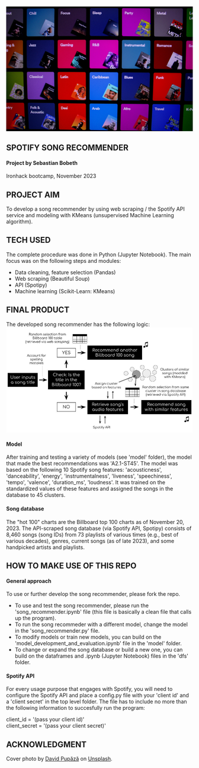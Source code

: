 ![Cover photo](cover_photo.jpg)

## SPOTIFY SONG RECOMMENDER

#### Project by Sebastian Bobeth
Ironhack bootcamp, November 2023

## PROJECT AIM
To develop a song recommender by using web scraping / the Spotify API service and modeling with KMeans (unsupervised Machine Learning algorithm).

## TECH USED
The complete procedure was done in Python (Jupyter Notebook). The main focus was on the following steps and modules:
- Data cleaning, feature selection (Pandas)
- Web scraping (Beautiful Soup)
- API (Spotipy)
- Machine learning (Scikit-Learn: KMeans)

## FINAL PRODUCT
The developed song recommender has the following logic:
![Song recommender logic](song_recommender_logic.jpg)

#### Model
After training and testing a variety of models (see 'model' folder), the model that made the best recommendations was 'A2.1-ST45'. The model was based on the following 10 Spotify song features: 'acousticness', 'danceability', 'energy', 'instrumentalness', 'liveness', 'speechiness', 'tempo', 'valence', 'duration_ms', 'loudness'. It was trained on the standardized values of these features and assigned the songs in the database to 45 clusters.

#### Song database
The "hot 100" charts are the Billboard top 100 charts as of November 20, 2023. The API-scraped song database (via Spotify API, Spotipy) consists of 8,460 songs (song IDs) from 73 playlists of various times (e.g., best of various decades), genres, current songs (as of late 2023), and some handpicked artists and playlists.

## HOW TO MAKE USE OF THIS REPO
#### General approach
To use or further develop the song recommender, please fork the repo. 
- To use and test the song recommender, please run the 'song_recommender.ipynb' file (this file is basically a clean file that calls up the program).
- To run the song recommeder with a different model, change the model in the 'song_recommender.py' file.
- To modify models or train new models, you can build on the 'model_development_and_evaluation.ipynb' file in the 'model' folder.
- To change or expand the song database or build a new one, you can build on the dataframes and .ipynb (Jupyter Notebook) files in the 'dfs' folder.

#### Spotify API
For every usage purpose that engages with Spotify, you will need to configure the Spotify API and place a config.py file with your 'client id' and a 'client secret' in the top level folder. The file has to include no more than the following information to succesfully run the program:
  
client_id = '(pass your client id)'<br>
client_secret = '(pass your client secret)'
  
## ACKNOWLEDGMENT
Cover photo by <a href="https://unsplash.com/@davfts?utm_content=creditCopyText&utm_medium=referral&utm_source=unsplash">David Pupăză</a> on <a href="https://unsplash.com/photos/a-bunch-of-different-colored-pictures-on-a-wall-Km5J-KCP1Mw?utm_content=creditCopyText&utm_medium=referral&utm_source=unsplash">Unsplash</a>.
